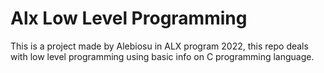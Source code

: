 # Alx Low Level Programming

This is a project made by Alebiosu in ALX program 2022, this repo deals with low level programming using basic info on C programming language.
